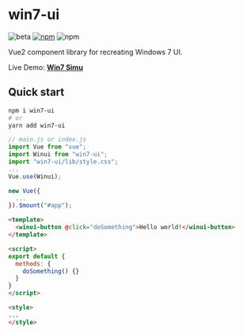 # win7-ui

![beta](https://img.shields.io/badge/Beta-Unstable-orange)
[![npm](https://img.shields.io/npm/v/win7-ui)](http://npm.im/win7-ui)
![npm](https://img.shields.io/npm/dt/win7-ui)

Vue2 component library for recreating Windows 7 UI.

Live Demo: [__Win7 Simu__](https://win7simu.visnalize.com/)

## Quick start

```sh
npm i win7-ui
# or
yarn add win7-ui
```

```js
// main.js or index.js
import Vue from "vue";
import Winui from "win7-ui";
import "win7-ui/lib/style.css";
...
Vue.use(Winui);

new Vue({
  ...
}).$mount("#app");
```

```html
<template>
  <winui-button @click="doSomething">Hello world!</winui-button>
</template>

<script>
export default {
  methods: {
    doSomething() {}
  }
}
</script>

<style>
...
</style>
```
